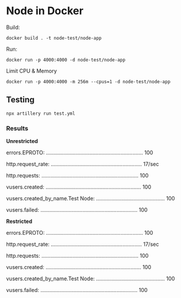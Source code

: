 # Node in Docker

Build:

```shell
docker build . -t node-test/node-app
```

Run:

```shell
docker run -p 4000:4000 -d node-test/node-app
```

Limit CPU & Memory

```shell
docker run -p 4000:4000 -m 256m --cpus=1 -d node-test/node-app
```


## Testing

```shell
npx artillery run test.yml
```

### Results

**Unrestricted**

errors.EPROTO: ................................................................. 100

http.request_rate: ............................................................. 17/sec

http.requests: ................................................................. 100

vusers.created: ................................................................ 100

vusers.created_by_name.Test Node: .............................................. 100

vusers.failed: ................................................................. 100


**Restricted**

errors.EPROTO: ................................................................. 100

http.request_rate: ............................................................. 17/sec

http.requests: ................................................................. 100

vusers.created: ................................................................ 100

vusers.created_by_name.Test Node: .............................................. 100

vusers.failed: ................................................................. 100
